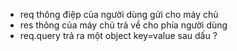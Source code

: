 * req thông điệp của người dùng gửi cho máy chủ
* res thông của máy chủ trả về cho phía người dùng
* req.query trả ra một object key=value sau dấu ?